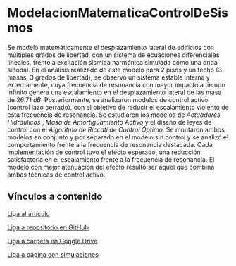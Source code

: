 # ModelacionMatematicaControlDeSismos
Se modeló matemáticamente el desplazamiento lateral de edificios con múltiples grados de libertad, con un sistema de ecuaciones diferenciales lineales, frente a excitación sísmica harmónica simulada como una onda sinodal. En el análisis realizado de este modelo para 2 pisos y un techo (3 masas, 3 grados de libertad), se observó un sistema estable interna y externamente, cuya frecuencia de resonancia con mayor impacto a tiempo infinito genera una escalamiento en el desplazamiento lateral de las masa de $26.71 \; dB$. Posteriormente, se analizaron modelos de control activo (control lazo cerrado), con el objetivo de reducir el escalamiento violento de esta frecuencia de resonancia. Se estudiaron los modelos de *Actuadores Hidráulicos* , *Masa de Amortiguamiento Activo* y el diseño de leyes de control con el *Algoritmo de Riccati de Control Óptimo*. Se montaron ambos modelos en conjunto y por separado en el modelo sin control y se analizó el comportamiento frente a la frecuencia de resonancia destacada. Cada implementación de control tuvo el efecto esperado, una reducción satisfactoria en el escalamiento frente a la frecuencia de resonancia. El modelo con mejor atenuación del efecto resultó ser aquel que combina ambas técnicas de control activo.

## Vínculos a contenido
[Liga al artículo](https://drive.google.com/file/d/1rbHz0ZpLgKJfkT1pJHuFUL6v9EprXMnV/view?usp=sharing)

[Liga a repositorio en GitHub](https://github.com/AdrianFerrerO/ModelacionMatematicaControlDeSismos)

[Liga a carpeta en Google Drive](https://drive.google.com/drive/folders/1xlmUVo03crHmguR0dhqxHtzx9yCDZwHR?usp=sharing)

[Liga a página con simulaciones](https://adrianferrero.github.io/ModelacionMatematicaControlDeSismos/control.html)
